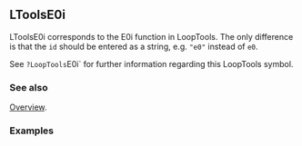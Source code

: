## LToolsE0i

LToolsE0i corresponds to the E0i function in LoopTools. The only difference is that the `id` should be entered as a string, e.g. `"e0"` instead of `e0`.

See `?LoopTools`E0i` for further information regarding this LoopTools symbol.

### See also

[Overview](Extra/FeynHelpers.md).

### Examples